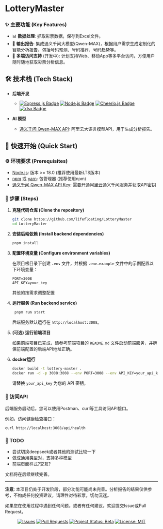# LotteryMaster


### ✨ 主要功能 (Key Features)

- 📊 **数据处理**:  抓取彩票数据，保存到Excel文件。
- 🤖 **输出报告**:  集成通义千问大模型(Qwen-MAX)，根据用户需求生成定制化的智能分析报告，包括号码预测、号码推荐、号码趋势等。
- 📱 **多端访问支持** (开发中):   计划支持Web、移动App等多平台访问，方便用户随时随地获取彩票分析信息。

## 🛠️ 技术栈 (Tech Stack)

- **后端开发**
  - <a href="https://expressjs.com/"><img src="https://img.shields.io/badge/Express.js-404D59?style=flat-square&logo=express&logoColor=white" alt="Express.js Badge"/></a> 
<a href="https://nodejs.org/"><img src="https://img.shields.io/badge/Node.js-339933?style=flat-square&logo=node.js&logoColor=white" alt="Node.js Badge"/></a> 
<a href="https://cheerio.js.org/"><img src="https://img.shields.io/badge/Cheerio.js-00A300?style=flat-square&logo=css3&logoColor=white" alt="Cheerio.js Badge"/></a> 
<a href="https://www.npmjs.com/package/xlsx"><img src="https://img.shields.io/badge/xlsx-lightgrey?style=flat-square&logo=npm&logoColor=red" alt="xlsx Badge"/></a>

- **AI 模型**
  - [通义千问 Qwen-MAX API](https://tongyi.aliyun.com/qianwen/):  阿里云大语言模型API，用于生成分析报告。
## 🚀 快速开始 (Quick Start)

### ⚙️ 环境要求 (Prerequisites)

- [Node.js](https://nodejs.org/en/download/):  版本 >= 18.0 (推荐使用最新LTS版本)
- [npm](https://www.npmjs.com/) 或 [yarn](https://yarnpkg.com/):  包管理器 (推荐使用npm)
- [通义千问 Qwen-MAX API Key](https://tongyi.aliyun.com/qianwen/):  需要开通阿里云通义千问服务并获取API密钥

### 👣 步骤 (Steps)

1. **克隆代码仓库 (Clone the repository)**
   ```bash
   git clone https://github.com/lifefloating/LotteryMaster
   cd LotteryMaster
   ```

2. **安装后端依赖 (Install backend dependencies)**
   ```bash
   pnpm install
   ```

3. **配置环境变量 (Configure environment variables)**

   在项目根目录下创建 `.env` 文件，并根据 `.env.example` 文件中的示例配置以下环境变量：

   ```env
   PORT=3008
   API_KEY=your_key
   ```

   其他的按需求调整配置

4. **运行服务 (Run backend service)**
   ```bash
    pnpm run start
   ```

   后端服务默认运行在 `http://localhost:3008`。

5. **(可选) 运行前端项目**

   如果前端项目已完成，请参考前端项目的 `README.md` 文件启动前端服务，并确保前端配置的后端API地址正确。

6. **docker运行**

   ```bash
   docker build -t lottery-master .
   docker run -d -p 3008:3008 --env PORT=3008 --env API_KEY=your_api_key lottery-master
   ```

   请替换 `your_api_key` 为您的 API 密钥。


### 🔗 访问API

后端服务启动后，您可以使用Postman、curl等工具访问API接口。

例如，访问健康检查接口：
```bash
curl http://localhost:3008/api/health
```

### 📝 TODO
  - 尝试切换deepseek或者其他的测试比较一下
  - 做成通用类型对，支持多种模型
  - 前端页面样式?交互?


文档将在后续继续完善。

---

**注意**:  本项目仍处于开发阶段，部分功能可能尚未完善。分析报告的结果仅供参考，不构成任何投资建议。请理性对待彩票，切勿沉迷。

如果您在使用过程中遇到任何问题，或者有任何建议，欢迎提交Issue或Pull Request。

<p align="center">
  <a href="https://github.com/Hubery-Lee/LotteryMaster/issues"><img src="https://img.shields.io/badge/Issues-提交Issue-blueviolet" alt="Issues"/></a>
  <a href="https://github.com/Hubery-Lee/LotteryMaster/pulls"><img src="https://img.shields.io/badge/Pull%20Requests-提交PR-success" alt="Pull Requests"/></a>
  <a href="#"><img src="https://img.shields.io/badge/Status-Beta-yellow" alt="Project Status: Beta"/></a>
  <a href="#"><img src="https://img.shields.io/badge/License-MIT-brightgreen" alt="License: MIT"/></a>
</p>


